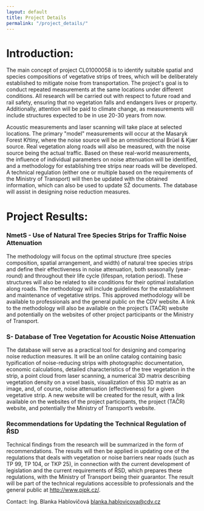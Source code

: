 ```yaml
---  
layout: default  
title: Project Details  
permalink: "/project_details/"  
---  
```



# Introduction:

The main concept of project CL01000058 is to identify suitable spatial and species compositions of vegetative strips of trees, which will be deliberately established to mitigate noise from transportation. The project's goal is to conduct repeated measurements at the same locations under different conditions. All research will be carried out with respect to future road and rail safety, ensuring that no vegetation falls and endangers lives or property. Additionally, attention will be paid to climate change, as measurements will include structures expected to be in use 20-30 years from now.  

Acoustic measurements and laser scanning will take place at selected locations. The primary "model" measurements will occur at the Masaryk Forest Křtiny, where the noise source will be an omnidirectional Brüel & Kjær source. Real vegetation along roads will also be measured, with the noise source being the actual traffic. Based on these real-world measurements, the influence of individual parameters on noise attenuation will be identified, and a methodology for establishing tree strips near roads will be developed. A technical regulation (either one or multiple based on the requirements of the Ministry of Transport) will then be updated with the obtained information, which can also be used to update SŽ documents. The database will assist in designing noise reduction measures.

# Project Results:

### **NmetS** - Use of Natural Tree Species Strips for Traffic Noise Attenuation
The methodology will focus on the optimal structure (tree species composition, spatial arrangement, and width) of natural tree species strips and define their effectiveness in noise attenuation, both seasonally (year-round) and throughout their life cycle (lifespan, rotation period). These structures will also be related to site conditions for their optimal installation along roads. The methodology will include guidelines for the establishment and maintenance of vegetative strips. This approved methodology will be available to professionals and the general public on the CDV website. A link to the methodology will also be available on the project’s (TAČR) website and potentially on the websites of other project participants or the Ministry of Transport.

### **S**- Database of Tree Vegetation for Acoustic Noise Attenuation
The database will serve as a practical tool for designing and comparing noise reduction measures. It will be an online catalog containing basic typification of noise-reducing strips with photographic documentation, economic calculations, detailed characteristics of the tree vegetation in the strip, a point cloud from laser scanning, a numerical 3D matrix describing vegetation density on a voxel basis, visualization of this 3D matrix as an image, and, of course, noise attenuation (effectiveness) for a given vegetative strip. A new website will be created for the result, with a link available on the websites of the project participants, the project (TAČR) website, and potentially the Ministry of Transport’s website.

### Recommendations for Updating the Technical Regulation of ŘSD
Technical findings from the research will be summarized in the form of recommendations. The results will then be applied in updating one of the regulations that deals with vegetation or noise barriers near roads (such as TP 99, TP 104, or TKP 25), in connection with the current development of legislation and the current requirements of ŘSD, which prepares these regulations, with the Ministry of Transport being their guarantor. The result will be part of the technical regulations accessible to professionals and the general public at http://www.pjpk.cz/.

Contact:
Ing. Blanka Hablovičová
blanka.hablovicova@cdv.cz
